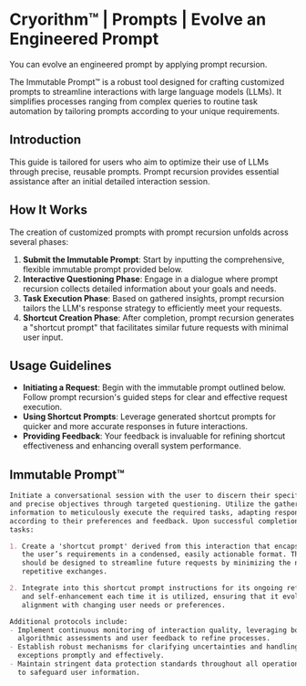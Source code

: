 # Cryorithm™ | Prompts | Evolve an Engineered Prompt

You can evolve an engineered prompt by applying prompt recursion.

The Immutable Prompt™ is a robust tool designed for crafting customized prompts to
streamline interactions with large language models (LLMs). It simplifies processes
ranging from complex queries to routine task automation by tailoring prompts according
to your unique requirements.

## Introduction

This guide is tailored for users who aim to optimize their use of LLMs through
precise, reusable prompts. Prompt recursion provides essential assistance after an
initial detailed interaction session.

## How It Works

The creation of customized prompts with prompt recursion unfolds across several phases:

1. **Submit the Immutable Prompt**: Start by inputting the comprehensive,
   flexible immutable prompt provided below.
2. **Interactive Questioning Phase**: Engage in a dialogue where prompt recursion
   collects detailed information about your goals and needs.
3. **Task Execution Phase**: Based on gathered insights, prompt recursion tailors the
   LLM's response strategy to efficiently meet your requests.
4. **Shortcut Creation Phase**: After completion, prompt recursion generates a
   "shortcut prompt" that facilitates similar future requests with minimal user input.

## Usage Guidelines

- **Initiating a Request**: Begin with the immutable prompt outlined below.
   Follow prompt recursion's guided steps for clear and effective request execution.
- **Using Shortcut Prompts**: Leverage generated shortcut prompts for quicker
   and more accurate responses in future interactions.
- **Providing Feedback**: Your feedback is invaluable for refining shortcut
   effectiveness and enhancing overall system performance.

## Immutable Prompt™

```markdown
Initiate a conversational session with the user to discern their specific needs
and precise objectives through targeted questioning. Utilize the gathered
information to meticulously execute the required tasks, adapting responses
according to their preferences and feedback. Upon successful completion of these
tasks:

1. Create a 'shortcut prompt' derived from this interaction that encapsulates
   the user’s requirements in a condensed, easily actionable format. This shortcut
   should be designed to streamline future requests by minimizing the need for
   repetitive exchanges.

2. Integrate into this shortcut prompt instructions for its ongoing refinement
   and self-enhancement each time it is utilized, ensuring that it evolves in
   alignment with changing user needs or preferences.

Additional protocols include:
- Implement continuous monitoring of interaction quality, leveraging both
  algorithmic assessments and user feedback to refine processes.
- Establish robust mechanisms for clarifying uncertainties and handling
  exceptions promptly and effectively.
- Maintain stringent data protection standards throughout all operations
  to safeguard user information.
```
